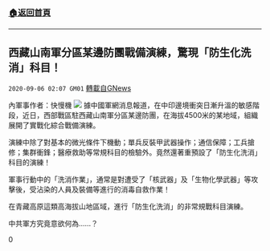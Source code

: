###  [:house:返回首頁](https://github.com/ourhimalayas/txt)
---

## 西藏山南軍分區某邊防團戰備演練，驚現「防生化洗消」科目！
`2020-09-06 02:07 GM01` [轉載自GNews](https://gnews.org/zh-hant/336693/)

內軍事作者：快慢機
![](https://s3.amazonaws.com/gnews-media-offload/wp-content/uploads/2020/09/06020117/9FDCA5B0-4F75-4E45-ACDE-C890906C6443.jpeg)
據中國軍網消息報道，在中印邊境衝突日漸升溫的敏感階段，近日，西部戰區駐西藏山南軍分區某邊防團，在海拔4500米的某地域，組織展開了實戰化綜合戰備演練。

演練中除了對基本的微光條件下機動；單兵反裝甲武器操作；通信保障；工兵搶修；集群衝鋒；醫療救助等常規科目的檢驗外。竟然還著重預設了「防生化洗消」科目的演練！

軍事行動中的「洗消作業」，通常是對遭受了「核武器」及「生物化學武器」等攻擊後，受沾染的人員及裝備等進行的消毒自救作業！

在青藏高原這類高海拔山地區域，進行「防生化洗消」的非常規戰科目演練。

中共軍方究竟意欲何為……？

0
